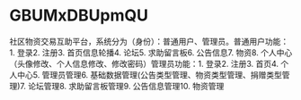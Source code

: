 # GBUMxDBUpmQU
社区物资交易互助平台，系统分为（身份）：普通用户、管理员。普通用户功能：1. 登录2. 注册3. 首页信息轮播4. 论坛5. 求助留言板6. 公告信息7. 物资8. 个人中心（头像修改、个人信息修改、修改密码）管理员功能：1. 登录2. 注册3. 首页4. 个人中心5. 管理员管理6. 基础数据管理(公告类型管理、物资类型管理、捐赠类型管理)7. 论坛管理8. 求助留言板管理9. 公告信息管理10. 物资管理 
